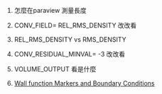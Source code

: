 1. 怎麼在paraview 測量長度

2. CONV_FIELD= REL_RMS_DENSITY 改改看

3. REL_RMS_DENSITY  vs  RMS_DENSITY

4. CONV_RESIDUAL_MINVAL= -3  改改看

5. VOLUME_OUTPUT 看是什麼

6. [Wall function Markers and Boundary Conditions ]( https://su2code.github.io/docs_v7/Markers-and-BC/)

